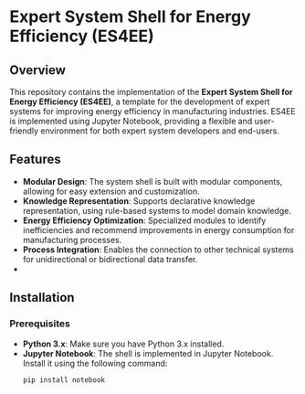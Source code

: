 # Expert System Shell for Energy Efficiency (ES4EE)

## Overview

This repository contains the implementation of the **Expert System Shell for Energy Efficiency (ES4EE)**, a template for the development of expert systems for improving energy efficiency in manufacturing industries. ES4EE is implemented using Jupyter Notebook, providing a flexible and user-friendly environment for both expert system developers and end-users.

## Features

- **Modular Design**: The system shell is built with modular components, allowing for easy extension and customization.
- **Knowledge Representation**: Supports declarative knowledge representation, using rule-based systems to model domain knowledge.
- **Energy Efficiency Optimization**: Specialized modules to identify inefficiencies and recommend improvements in energy consumption for manufacturing processes.
- **Process Integration**: Enables the connection to other technical systems for unidirectional or bidirectional data transfer.
- 
## Installation

### Prerequisites

- **Python 3.x**: Make sure you have Python 3.x installed.
- **Jupyter Notebook**: The shell is implemented in Jupyter Notebook. Install it using the following command:
  ```bash
  pip install notebook
